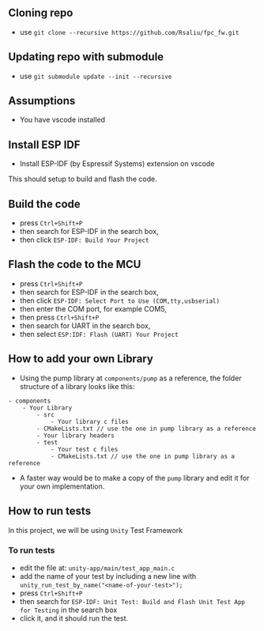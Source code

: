 ## Cloning repo

- use `git clone --recursive https://github.com/Rsaliu/fpc_fw.git`

## Updating repo with submodule

- use `git submodule update --init --recursive`

## Assumptions

- You have vscode installed


## Install ESP IDF

- Install ESP-IDF (by Espressif Systems) extension on vscode

This should setup to build and flash the code.

## Build the code 

- press `Ctrl+Shift+P` 
- then search for ESP-IDF in the search box,
- then click `ESP-IDF: Build Your Project`

## Flash the code to the MCU

- press `Ctrl+Shift+P` 
- then search for ESP-IDF in the search box,
- then click `ESP-IDF: Select Port to Use (COM,tty,usbserial)`
- then enter the COM port, for example COM5,
- then press `Ctrl+Shift+P` 
- then search for UART in the search box,
- then select `ESP:IDF: Flash (UART) Your Project`

## How to add your own Library

- Using the pump library at `components/pump` as a reference, the folder structure of a library looks like this:
```
- components
    - Your Library
        - src
            - Your library c files
        - CMakeLists.txt // use the one in pump library as a reference
        - Your library headers
        - test
            - Your test c files
            - CMakeLists.txt // use the one in pump library as a reference
```
- A faster way would be to make a copy of the `pump` library and edit it for your own implementation.

## How to run tests

In this project, we will be using  `Unity` Test Framework

### To run tests
- edit the file at: `unity-app/main/test_app_main.c`
- add the name of your test by including a new line with `unity_run_test_by_name("<name-of-your-test>");`
- press `Ctrl+Shift+P` 
- then search for `ESP-IDF: Unit Test: Build and Flash Unit Test App for Testing` in the search box
- click it, and it should run the test.
